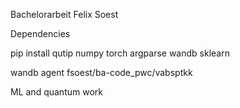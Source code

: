 Bachelorarbeit Felix Soest

Dependencies

pip install qutip numpy torch argparse wandb sklearn

wandb agent fsoest/ba-code_pwc/vabsptkk

ML and quantum work
